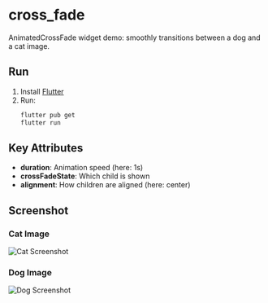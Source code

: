 # cross_fade

AnimatedCrossFade widget demo: smoothly transitions between a dog and a cat image.

## Run
1. Install [Flutter](https://docs.flutter.dev/get-started/install)
2. Run:
   ```sh
   flutter pub get
   flutter run
   ```

## Key Attributes
- **duration**: Animation speed (here: 1s)
- **crossFadeState**: Which child is shown
- **alignment**: How children are aligned (here: center)

## Screenshot
### Cat Image
![Cat Screenshot](cat_screenshot.png)

### Dog Image
![Dog Screenshot](dog_screenshot.png)
